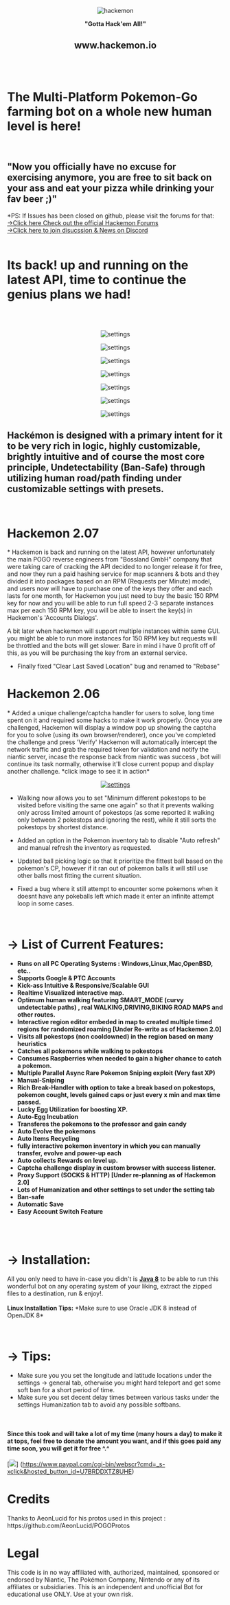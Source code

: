 ﻿
 
<p align="center"><img src="http://puu.sh/qlIQC/7b9adb7a67.png" alt="hackemon"></p>

<p align="center"><b>"Gotta Hack'em All!"</b></p>
<p align="center"><h2 align="center">www.hackemon.io</h2></p>

<br><br> <h1><b>The Multi-Platform Pokemon-Go farming bot on a whole new human level is here! </b></h1><br><h2><b>"Now</b> you officially have no excuse for exercising anymore, you are free to sit back on your ass and eat your pizza while drinking your fav beer ;)"</h2>
 
 *PS: If Issues has been closed on github, please visit the forums for that:
 <br>
 [→Click here Check out the official Hackemon Forums](http://www.hackemon.io)
 <br>
 [→Click here to join disucssion & News on Discord](https://discord.gg/mMhuG6q)
 <br><br>
 <h1>Its back! up and running on the latest API, time to continue the genius plans we had!</h1>
<br><br>
<p align="center"><img src="http://puu.sh/rlrWd/4fa6c91d80.jpg" alt="settings"></p>
<p align="center"><img src="http://puu.sh/rnHMF/07856b5b47.jpg" alt="settings"></p>
<p align="center"><img src="http://puu.sh/rlrXJ/1a0ed0e7d5.png" alt="settings"></p>
<p align="center"><img src="http://puu.sh/rls14/c7c1e04417.png" alt="settings"></p>
<p align="center"><img src="http://puu.sh/sjHUj/27bdc9f99e.png" alt="settings"></p>
<p align="center"><img src="http://puu.sh/sjHKp/8f468364d4.png" alt="settings"></p>
<p align="center"><img src="http://puu.sh/sjHLK/abe0e54813.png" alt="settings"></p>
 

<h2><b>Hackémon</b> is designed with a primary intent for it to be very rich in logic, highly customizable, brightly intuitive and of course the most core principle, Undetectability (Ban-Safe) through utilizing human road/path finding under customizable settings with presets.</h2>
<br>


<h1>Hackemon 2.07</h1> 
* Hackemon is back and running on the latest API, however unfortunately the main POGO reverse engineers from "Bossland GmbH" company that were taking care of cracking the API 
decided to no longer release it for free, and now they run a paid hashing service for map scanners & bots and they divided it into packages based on an RPM (Requests per Minute)
model, and users now will have to purchase  one of the keys they offer and each lasts for one month, for Hackemon you just need to buy the basic 150 RPM key for now and you
will be able to run full speed 2-3 separate instances max per each 150 RPM key, you will be able to insert the key(s) in Hackemon's 'Accounts Dialogs'.

A bit later when hackemon will support multiple instances within same GUI. you might be able to run more instances for 150 RPM key but requests will be throttled and the bots will get slower.
Bare in mind i have 0 profit off of this, as you will be purchasing the key from an external service.

* Finally fixed "Clear Last Saved Location" bug and renamed to "Rebase"
<h1>Hackemon 2.06</h1> 
* Added a unique challenge/captcha handler for users to solve, long time spent on it and required some hacks to make it work properly. 
Once you are challenged, Hackemon will display a window pop up showing the captcha for you to solve (using its own browser/renderer), once you've completed the 
challenge and press 'Verify' Hackemon will automatically intercept the network traffic and grab the required token for validation and notify the niantic server, incase the response
back from niantic was success , bot will continue its task normally, otherwise it'll close current popup and display another challenge.
*click image to see it in action*
<a href="https://www.youtube.com/watch?v=cFdJZSnTlMg"><p align="center"><img src="http://puu.sh/sp0rb/9e90d27bad.jpg" alt="settings"></p></a>

* Walking now allows you to set "Minimum different pokestops to be visited before visiting the same one again" so that it prevents walking only across limited amount of pokestops
(as some reported it walking only between 2 pokestops and ignoring the rest), while it still sorts the pokestops by shortest distance.

* Added an option in the Pokemon inventory tab to disable "Auto refresh" and manual refresh the inventory as requested.

* Updated ball picking logic so that it prioritize the fittest ball based on the pokemon's CP, however if it ran out of pokemon balls it will still use other balls most fitting the current 
situation.

* Fixed a bug where it still attempt to encounter some pokemons when it doesnt have any pokeballs left which made it enter an infinite attempt loop in some cases.

<br>
<b><h1>→ List of Current Features:</h1></b>
<b>
<ul>
<li>Runs on all PC Operating Systems : Windows,Linux,Mac,OpenBSD, etc.. </li>
  <li> Supports Google & PTC Accounts</li>
               <li> Kick-ass Intuitive & Responsive/Scalable GUI </li>
                <li> <b> Realtime Visualized interactive map.</b></li>
                <li> Optimum human walking featuring SMART_MODE (curvy undetectable paths) , real WALKING,DRIVING,BIKING ROAD MAPS and other routes.
                <li> Interactive region editor embeded in map to created multiple timed regions for randomized roaming [Under Re-write as of Hackemon 2.0]</li>
                 <li> Visits all pokestops (non cooldowned) in the region based on many heuristics</li>
                <li> Catches all pokemons while walking to pokestops</li>
                <li> Consumes Raspberries when needed to gain a higher chance to catch a pokemon.</li>
                <li> <b>Multiple Parallel Async Rare Pokemon Sniping exploit (Very fast XP)</b></li>
                <li> <b> Manual-Sniping </b></li>
                <li> Rich Break-Handler with option to take a break based on pokestops, pokemon cought, levels gained caps or just every x min and max time passed.</li>
                <li> Lucky Egg Utilization for boosting XP.</li>
                <li> Auto-Egg Incubation</li>
                <li> Transferes the pokemons to the professor and gain candy</li>
                <li> Auto Evolve the pokemons</li>
                <li>Auto Items Recycling </li>         
                <li> fully interactive pokemon inventory in which you can manually transfer, evolve and power-up each</li>
                <li> Auto collects Rewards on level up.</li>
		<li> Captcha challenge display in custom browser with success listener.
                <li> Proxy Support (SOCKS & HTTP) [Under re-planning as of Hackemon 2.0]</li>
                <li> Lots of Humanization and other settings to set under the setting tab</li>
                <li> Ban-safe</li>
                <li> Automatic Save</li>
                <li> Easy Account Switch Feature</li>
</ul>
</b>
<br>
<br>
<b><h1>→ Installation:</h1></b>
<p>
All you only need to have in-case you didn't is <b><a href="http://www.oracle.com/technetwork/java/javase/downloads/jdk8-downloads-2133151.html">Java 8</a></b> to be able to run this wonderful bot on any operating system of your liking, extract the
zipped files to a destination, run & enjoy!.
<br><br>
  <b>  Linux Installation Tips:</b>
*Make sure to use Oracle JDK 8 instead of OpenJDK 8*
    
</p>

<br>
<b><h1>→ Tips:</h1></b>
<ul>
<li>Make sure you you set the longitude and latitude locations under the settings -> general tab, otherwise you might hard teleport and get some soft ban for a short period of time.</li>
<li>Make sure you set decent delay times between various tasks under the settings Humanization tab to avoid any possible softbans.</li>

</ul>
<br>
<p><h4>Since this took and will take a lot of my time (many hours a day) to make it at tops, feel free to donate the amount you want, and if this goes paid any time soon, you will get it for free ^.^</h4></p>

[![](https://www.paypalobjects.com/en_US/i/btn/btn_donateCC_LG.gif)]
(https://www.paypal.com/cgi-bin/webscr?cmd=_s-xclick&hosted_button_id=U7BRDDXTZ8UHE)

<h1>Credits</h1>
Thanks to AeonLucid for his protos used in this project : https://github.com/AeonLucid/POGOProtos
<h1>Legal</h1>
This code is in no way affiliated with, authorized, maintained, sponsored or endorsed by Niantic, The Pokémon Company, Nintendo or any of its affiliates or subsidiaries. This is an independent and unofficial Bot for educational use ONLY. Use at your own risk.

	
